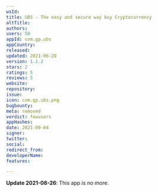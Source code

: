 ```yaml
---
wsId: 
title: UBS - The easy and secure way buy Cryptocurrency
altTitle: 
authors: 
users: 50
appId: com.gp.ubs
appCountry: 
released: 
updated: 2021-06-20
version: 1.1.2
stars: 2
ratings: 5
reviews: 5
website: 
repository: 
issue: 
icon: com.gp.ubs.png
bugbounty: 
meta: removed
verdict: fewusers
appHashes: 
date: 2021-09-04
signer: 
twitter: 
social: 
redirect_from: 
developerName: 
features: 

---
```


**Update 2021-08-26**: This app is no more.

